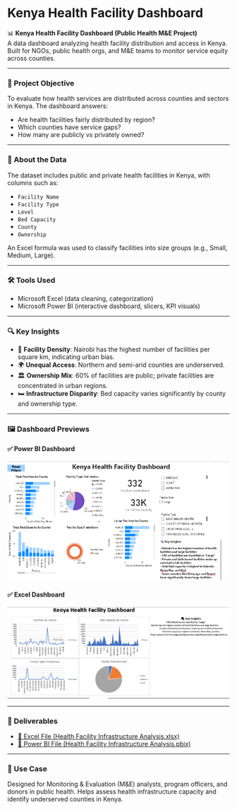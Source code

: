 # Kenya Health Facility Dashboard

📊 **Kenya Health Facility Dashboard (Public Health M&E Project)**  
A data dashboard analyzing health facility distribution and access in Kenya. Built for NGOs, public health orgs, and M&E teams to monitor service equity across counties.

---

### 🎯 Project Objective

To evaluate how health services are distributed across counties and sectors in Kenya. The dashboard answers:

- Are health facilities fairly distributed by region?
- Which counties have service gaps?
- How many are publicly vs privately owned?

---

### 📂 About the Data

The dataset includes public and private health facilities in Kenya, with columns such as:

- `Facility Name`
- `Facility Type`
- `Level`
- `Bed Capacity`
- `County`
- `Ownership`

An Excel formula was used to classify facilities into size groups (e.g., Small, Medium, Large).

---

### 🛠️ Tools Used

- Microsoft Excel (data cleaning, categorization)
- Microsoft Power BI (interactive dashboard, slicers, KPI visuals)

---

### 🔍 Key Insights

- 🏥 **Facility Density**: Nairobi has the highest number of facilities per square km, indicating urban bias.
- 🌍 **Unequal Access**: Northern and semi-arid counties are underserved.
- 🏛️ **Ownership Mix**: 60% of facilities are public; private facilities are concentrated in urban regions.
- 🛏️ **Infrastructure Disparity**: Bed capacity varies significantly by county and ownership type.

---

### 🖼️ Dashboard Previews

#### ✅ Power BI Dashboard  
![Power BI Dashboard](https://github.com/Lil729/Kenya-Health-Facility-Dashboard/blob/main/PowerBi%20Kenya%20Health%20Facility%20Dashboard.png)

#### ✅ Excel Dashboard  
![Excel Dashboard](https://github.com/Lil729/Kenya-Health-Facility-Dashboard/blob/main/Excel%20Kenya%20Health%20Facility%20Dashboard.png)

---

### 📁 Deliverables

- [🔗 Excel File (Health Facility Infrastructure Analysis.xlsx)](https://github.com/Lil729/Kenya-Health-Facility-Dashboard/blob/main/Health%20Facility%20Infrastructure%20Analysis.xlsx)
- [🔗 Power BI File (Health Facility Infrastructure Analysis.pbix)](https://github.com/Lil729/Kenya-Health-Facility-Dashboard/blob/main/Health%20Facility%20Infrastructure%20Analysis.pbix)

---

### 📌 Use Case

Designed for Monitoring & Evaluation (M&E) analysts, program officers, and donors in public health. Helps assess health infrastructure capacity and identify underserved counties in Kenya.

